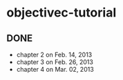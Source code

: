 objectivec-tutorial
===================

## DONE

- chapter 2 on Feb. 14, 2013
- chapter 3 on Feb. 26, 2013
- chapter 4 on Mar. 02, 2013

